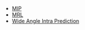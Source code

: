 * [MIP](docs/video-coding/h266/intra-prediction/MIP.md)
* [MRL](docs/video-coding/h266/intra-prediction/MRL.md)
* [Wide Angle Intra Prediction](docs/video-coding/h266/intra-prediction/wide-angle_intra_prediction.md)

